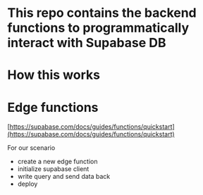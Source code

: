 # This repo contains the backend functions to programmatically interact with Supabase DB

# How this works

# Edge functions

[https://supabase.com/docs/guides/functions/quickstart](https://supabase.com/docs/guides/functions/quickstart)

For our scenario

- create a new edge function
- initialize supabase client
- write query and send data back
- deploy
